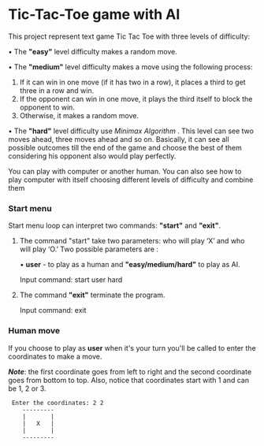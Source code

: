 # **Tic-Tac-Toe game with AI** 

This project represent text game Tic Tac Toe with three levels of difficulty:

 • The **"easy"** level difficulty makes a random move.

 • The **"medium"** level difficulty makes a move using the following process:            
  1. If it can win in one move (if it has two in a row), it places a third to get three in a row and win.
  2. If the opponent can win in one move, it plays the third itself to block the opponent to win.
  3. Otherwise, it makes a random move.
  
 • The **"hard"** level difficulty use _Minimax Algorithm_ . This level can see two moves ahead, three moves ahead and so on. Basically, it can see all possible outcomes till the end of the game and choose the best of them considering his opponent also would play perfectly.
 
 You can play with computer or another human. You can also see how to play computer with itself choosing different levels of difficulty and combine them 
 
 ### Start menu
 
 Start menu loop can interpret two commands: **"start"** and **"exit"**.
 
 1. The command "start" take two parameters: who will play ‘X’ and who will play ‘O.’ Two possible parameters are : 
    
    • **user** - to play as a human and **"easy/medium/hard"** to play as AI.
        
    
     Input command: start user hard
 
 2. The command **"exit"** terminate the program.
 
      
     Input command: exit
        
### Human move        

If you choose to play as **user**  when it's your turn you'll be called to enter the coordinates to make a move.

***_Note_***: the first coordinate goes from left to right and the second coordinate goes from bottom to top. Also, notice that coordinates start with 1 and can be 1, 2 or 3.
        
     Enter the coordinates: 2 2
        ---------
        |       |
        |   X   |
        |       |
        ---------
 
 
 
 
 

